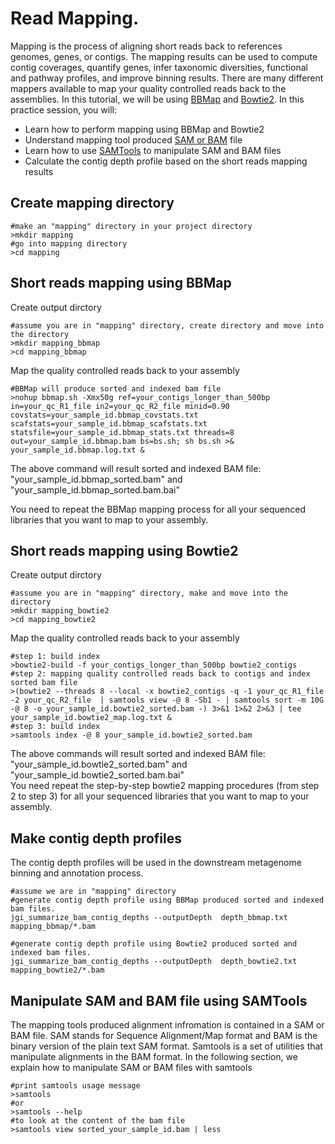 # Read Mapping.
Mapping is the process of aligning short reads back to references genomes, genes, or contigs. The mapping results can be used to compute contig coverages, quantify genes, infer taxonomic diversities, functional and pathway profiles, and improve binning results. There are many different mappers available to map your quality controlled reads back to the assemblies. In this tutorial, we will be using [BBMap](https://jgi.doe.gov/data-and-tools/bbtools/) and [Bowtie2](http://bowtie-bio.sourceforge.net/bowtie2/index.shtml). In this practice session, you will:

* Learn how to perform mapping using BBMap and Bowtie2
* Understand mapping tool produced [SAM or BAM](https://genome.sph.umich.edu/wiki/SAM) file
* Learn how to use [SAMTools](http://www.htslib.org/) to manipulate SAM and BAM files
* Calculate the contig depth profile based on the short reads mapping results

## Create mapping directory
```
#make an "mapping" directory in your project directory
>mkdir mapping
#go into mapping directory
>cd mapping
```
## Short reads mapping using BBMap
Create output dirctory
```
#assume you are in "mapping" directory, create directory and move into the directory
>mkdir mapping_bbmap
>cd mapping_bbmap
```
Map the quality controlled reads back to your assembly
```
#BBMap will produce sorted and indexed bam file 
>nohup bbmap.sh -Xmx50g ref=your_contigs_longer_than_500bp in=your_qc_R1_file in2=your_qc_R2_file minid=0.90 covstats=your_sample_id.bbmap_covstats.txt scafstats=your_sample_id.bbmap_scafstats.txt statsfile=your_sample_id.bbmap_stats.txt threads=8 out=your_sample_id.bbmap.bam bs=bs.sh; sh bs.sh >& your_sample_id.bbmap.log.txt &
```
The above command will result sorted and indexed BAM file: "your_sample_id.bbmap_sorted.bam" and "your_sample_id.bbmap_sorted.bam.bai"  

You need to repeat the BBMap mapping process for all your sequenced libraries that you want to map to your assembly.
## Short reads mapping using Bowtie2
Create output dirctory
```
#assume you are in "mapping" directory, make and move into the directory
>mkdir mapping_bowtie2
>cd mapping_bowtie2
```
Map the quality controlled reads back to your assembly
```
#step 1: build index
>bowtie2-build -f your_contigs_longer_than_500bp bowtie2_contigs
#step 2: mapping quality controlled reads back to contigs and index sorted bam file
>(bowtie2 --threads 8 --local -x bowtie2_contigs -q -1 your_qc_R1_file -2 your_qc_R2_file  | samtools view -@ 8 -Sb1 - | samtools sort -m 10G -@ 8 -o your_sample_id.bowtie2_sorted.bam -) 3>&1 1>&2 2>&3 | tee your_sample_id.bowtie2_map.log.txt &
#step 3: build index
>samtools index -@ 8 your_sample_id.bowtie2_sorted.bam
```
The above commands will result sorted and indexed BAM file: "your_sample_id.bowtie2_sorted.bam" and "your_sample_id.bowtie2_sorted.bam.bai"  
You need repeat the step-by-step bowtie2 mapping procedures (from step 2 to step 3) for all your sequenced libraries that you want to map to your assembly.
## Make contig depth profiles
The contig depth profiles will be used in the downstream metagenome binning and annotation process.
```
#assume we are in "mapping" directory
#generate contig depth profile using BBMap produced sorted and indexed bam files.
jgi_summarize_bam_contig_depths --outputDepth  depth_bbmap.txt mapping_bbmap/*.bam

#generate contig depth profile using Bowtie2 produced sorted and indexed bam files.
jgi_summarize_bam_contig_depths --outputDepth  depth_bowtie2.txt mapping_bowtie2/*.bam
```
## Manipulate SAM and BAM file using SAMTools  
The mapping tools produced alignment infromation is contained in a SAM or BAM file. SAM stands for Sequence Alignment/Map format and BAM is the binary version of the plain text SAM format. Samtools is a set of utilities that manipulate alignments in the BAM format. In the following section, we explain how to manipulate SAM or BAM files with samtools 
```
#print samtools usage message
>samtools
#or 
>samtools --help
#to look at the content of the bam file
>samtools view sorted_your_sample_id.bam | less
```

